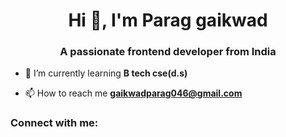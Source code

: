 <h1 align="center">Hi 👋, I'm Parag gaikwad</h1>
<h3 align="center">A passionate frontend developer from India</h3>

- 🌱 I’m currently learning **B tech cse(d.s)**

- 📫 How to reach me **gaikwadparag046@gmail.com**

<h3 align="left">Connect with me:</h3>
<p align="left">
</p>
